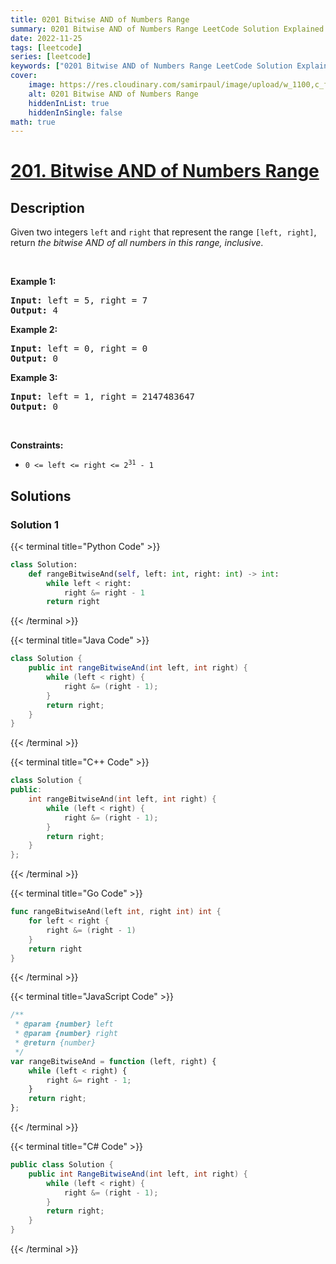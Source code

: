 ```yaml
---
title: 0201 Bitwise AND of Numbers Range
summary: 0201 Bitwise AND of Numbers Range LeetCode Solution Explained
date: 2022-11-25
tags: [leetcode]
series: [leetcode]
keywords: ["0201 Bitwise AND of Numbers Range LeetCode Solution Explained in all languages", "0201 Bitwise AND of Numbers Range", "LeetCode", "leetcode solution in Python3 C++ Java Go PHP Ruby Swift TypeScript Rust C# JavaScript C", "GeeksforGeeks", "InterviewBit", "Coding Ninjas", "HackerRank", "HackerEarth", "CodeChef", "TopCoder", "AlgoExpert", "freeCodeCamp", "Codeforces", "GitHub", "AtCoder", "Samir Paul"]
cover:
    image: https://res.cloudinary.com/samirpaul/image/upload/w_1100,c_fit,co_rgb:FFFFFF,l_text:Arial_75_bold:0201 Bitwise AND of Numbers Range - Solution Explained/problem-solving.webp
    alt: 0201 Bitwise AND of Numbers Range
    hiddenInList: true
    hiddenInSingle: false
math: true
---
```



# [201. Bitwise AND of Numbers Range](https://leetcode.com/problems/bitwise-and-of-numbers-range)


## Description

<p>Given two integers <code>left</code> and <code>right</code> that represent the range <code>[left, right]</code>, return <em>the bitwise AND of all numbers in this range, inclusive</em>.</p>

<p>&nbsp;</p>
<p><strong class="example">Example 1:</strong></p>

<pre>
<strong>Input:</strong> left = 5, right = 7
<strong>Output:</strong> 4
</pre>

<p><strong class="example">Example 2:</strong></p>

<pre>
<strong>Input:</strong> left = 0, right = 0
<strong>Output:</strong> 0
</pre>

<p><strong class="example">Example 3:</strong></p>

<pre>
<strong>Input:</strong> left = 1, right = 2147483647
<strong>Output:</strong> 0
</pre>

<p>&nbsp;</p>
<p><strong>Constraints:</strong></p>

<ul>
	<li><code>0 &lt;= left &lt;= right &lt;= 2<sup>31</sup> - 1</code></li>
</ul>

## Solutions

### Solution 1

<!-- tabs:start -->

{{< terminal title="Python Code" >}}
```python
class Solution:
    def rangeBitwiseAnd(self, left: int, right: int) -> int:
        while left < right:
            right &= right - 1
        return right
```
{{< /terminal >}}

{{< terminal title="Java Code" >}}
```java
class Solution {
    public int rangeBitwiseAnd(int left, int right) {
        while (left < right) {
            right &= (right - 1);
        }
        return right;
    }
}
```
{{< /terminal >}}

{{< terminal title="C++ Code" >}}
```cpp
class Solution {
public:
    int rangeBitwiseAnd(int left, int right) {
        while (left < right) {
            right &= (right - 1);
        }
        return right;
    }
};
```
{{< /terminal >}}

{{< terminal title="Go Code" >}}
```go
func rangeBitwiseAnd(left int, right int) int {
	for left < right {
		right &= (right - 1)
	}
	return right
}
```
{{< /terminal >}}

{{< terminal title="JavaScript Code" >}}
```js
/**
 * @param {number} left
 * @param {number} right
 * @return {number}
 */
var rangeBitwiseAnd = function (left, right) {
    while (left < right) {
        right &= right - 1;
    }
    return right;
};
```
{{< /terminal >}}

{{< terminal title="C# Code" >}}
```cs
public class Solution {
    public int RangeBitwiseAnd(int left, int right) {
        while (left < right) {
            right &= (right - 1);
        }
        return right;
    }
}
```
{{< /terminal >}}

<!-- tabs:end -->

<!-- end -->
